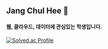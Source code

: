 ## Jang Chul Hee 👋

#### 웹, 클라우드, 데이터에 관심있는 학생입니다.

[![Solved.ac Profile](http://mazassumnida.wtf/api/v2/generate_badge?boj=ironhee8005)](https://solved.ac/ironhee8005/)
<!--
**jang-namu/jang-namu** is a ✨ _special_ ✨ repository because its `README.md` (this file) appears on your GitHub profile.

Here are some ideas to get you started:

- 🔭 I’m currently working on ...

- 👯 I’m looking to collaborate on ...
- 🤔 I’m looking for help with ...
- 💬 Ask me about ...
- 📫 How to reach me: ...
- 😄 Pronouns: ...
- ⚡ Fun fact: ...
-->
